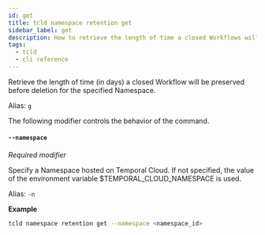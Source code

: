```yaml
---
id: get
title: tcld namespace retention get
sidebar_label: get
description: How to retrieve the length of time a closed Workflows will be preserved before deletion for a Namespace in Temporal Cloud using tcld.
tags:
  - tcld
  - cli reference
---
```


Retrieve the length of time (in days) a closed Workflow will be preserved before deletion for the specified Namespace.

Alias: `g`

The following modifier controls the behavior of the command.

#### `--namespace`

_Required modifier_

Specify a Namespace hosted on Temporal Cloud.
If not specified, the value of the environment variable $TEMPORAL_CLOUD_NAMESPACE is used.

Alias: `-n`

**Example**

```bash
tcld namespace retention get --namespace <namespace_id>
```

